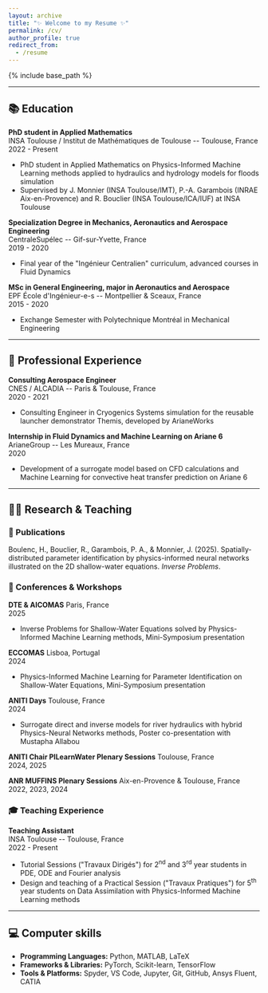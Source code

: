 ```yaml
---
layout: archive
title: "✨ Welcome to my Resume ✨"
permalink: /cv/
author_profile: true
redirect_from:
  - /resume
---
```


{% include base_path %}

---

## 📚 Education

**PhD student in Applied Mathematics**  
INSA Toulouse / Institut de Mathématiques de Toulouse -- Toulouse, France
<br> 2022 - Present 

- PhD student in Applied Mathematics on Physics-Informed Machine Learning methods applied to hydraulics and hydrology models for floods simulation
- Supervised by J. Monnier (INSA Toulouse/IMT), P.-A. Garambois (INRAE Aix-en-Provence) and R. Bouclier (INSA Toulouse/ICA/IUF) at INSA Toulouse

**Specialization Degree in Mechanics, Aeronautics and Aerospace Engineering**  
CentraleSupélec -- Gif-sur-Yvette, France
<br> 2019 - 2020 

- Final year of the "Ingénieur Centralien" curriculum, advanced courses in Fluid Dynamics

**MSc in General Engineering, major in Aeronautics and Aerospace**  
EPF École d'Ingénieur-e-s -- Montpellier & Sceaux, France
<br> 2015 - 2020 

- Exchange Semester with Polytechnique Montréal in Mechanical Engineering 

---

## 💼 Professional Experience

**Consulting Aerospace Engineer**  
CNES / ALCADIA -- Paris & Toulouse, France
<br> 2020 - 2021

- Consulting Engineer in Cryogenics Systems simulation for the reusable launcher demonstrator Themis, developed by ArianeWorks

**Internship in Fluid Dynamics and Machine Learning on Ariane 6**  
ArianeGroup -- Les Mureaux, France
<br> 2020

- Development of a surrogate model based on CFD calculations and Machine Learning for convective heat transfer prediction on Ariane 6

---

## 👨‍🏫 Research & Teaching

### 📰 Publications

Boulenc, H., Bouclier, R., Garambois, P. A., & Monnier, J. (2025). Spatially-distributed parameter identification by physics-informed neural networks illustrated on the 2D shallow-water equations. <i>Inverse Problems</i>.

### 🎤 Conferences & Workshops

**DTE & AICOMAS** 
Paris, France
<br> 2025

- Inverse Problems for Shallow-Water Equations solved by Physics-Informed Machine Learning methods, Mini-Symposium presentation

**ECCOMAS** 
Lisboa, Portugal
<br> 2024

- Physics-Informed Machine Learning for Parameter Identification on Shallow-Water Equations, Mini-Symposium presentation

**ANITI Days** 
Toulouse, France
<br> 2024

- Surrogate direct and inverse models for river hydraulics with hybrid Physics-Neural Networks methods, Poster co-presentation with Mustapha Allabou

**ANITI Chair PILearnWater Plenary Sessions**
Toulouse, France
<br> 2024, 2025

**ANR MUFFINS Plenary Sessions**
Aix-en-Provence & Toulouse, France
<br> 2022, 2023, 2024

### 🎓 Teaching Experience

**Teaching Assistant**  
INSA Toulouse -- Toulouse, France
<br> 2022 - Present

- Tutorial Sessions ("Travaux Dirigés") for 2<sup>nd</sup> and 3<sup>rd</sup> year students in PDE, ODE and Fourier analysis 
- Design and teaching of a Practical Session ("Travaux Pratiques") for 5<sup>th</sup> year students on Data Assimilation with Physics-Informed Machine Learning methods

---

## 💻 Computer skills

- **Programming Languages:** Python, MATLAB, LaTeX
- **Frameworks & Libraries:** PyTorch, Scikit-learn, TensorFlow
- **Tools & Platforms:** Spyder, VS Code, Jupyter, Git, GitHub, Ansys Fluent, CATIA

<!-- ---

## 📫 Contact

Feel free to reach out via [Email](mailto:hugo.boulenc@insa-toulouse.fr)
<br> <sub><sup> 🤓 and don't forget to add me on [LinkedIn](https://www.linkedin.com/in/hugo-boulenc-596694132/) </sup></sub> -->

